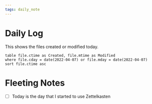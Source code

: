 ```yaml
---
tags: daily_note
---
```

# Daily Log
This shows the files created or modified today.

```dataview
table file.ctime as Created, file.mtime as Modified
where file.cday = date(2022-04-07) or file.mday = date(2022-04-07)
sort file.ctime asc

```

# Fleeting Notes
- [ ] Today is the day that I started to use Zettelkasten